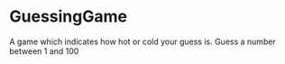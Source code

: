 # GuessingGame
A game which indicates how hot or cold your guess is. Guess a number between 1 and 100 
